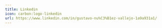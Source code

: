 ```yaml
---
title: Linkedin
icon: carbon:logo-linkedin
url: https://www.linkedin.com/in/gustavo-nu%C3%B1ez-vallejo-1a9a931a1/
---
```

